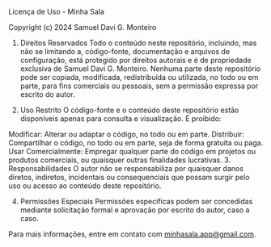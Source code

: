 Licença de Uso - Minha Sala

Copyright (c) 2024 Samuel Davi G. Monteiro

1. Direitos Reservados
Todo o conteúdo neste repositório, incluindo, mas não se limitando a, código-fonte, documentação e arquivos de configuração, está protegido por direitos autorais e é de propriedade exclusiva de Samuel Davi G. Monteiro. Nenhuma parte deste repositório pode ser copiada, modificada, redistribuída ou utilizada, no todo ou em parte, para fins comerciais ou pessoais, sem a permissão expressa por escrito do autor.

2. Uso Restrito
O código-fonte e o conteúdo deste repositório estão disponíveis apenas para consulta e visualização. É proibido:

Modificar: Alterar ou adaptar o código, no todo ou em parte.
Distribuir: Compartilhar o código, no todo ou em parte, seja de forma gratuita ou paga.
Usar Comercialmente: Empregar qualquer parte do código em projetos ou produtos comerciais, ou quaisquer outras finalidades lucrativas.
3. Responsabilidades
O autor não se responsabiliza por quaisquer danos diretos, indiretos, incidentais ou consequenciais que possam surgir pelo uso ou acesso ao conteúdo deste repositório.

4. Permissões Especiais
Permissões específicas podem ser concedidas mediante solicitação formal e aprovação por escrito do autor, caso a caso.

Para mais informações, entre em contato com minhasala.app@gmail.com.

